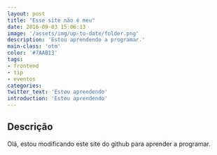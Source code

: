 ```yaml
---
layout: post
title: "Esse site não é meu"
date: 2016-09-03 15:06:13
image: '/assets/img/up-to-date/folder.png'
description: 'Estou aprendendo a programar.'
main-class: 'otm'
color: '#7AAB13'
tags:
- frontend
- tip
- eventos
categories:
twitter_text: 'Estou aprendendo'
introduction: 'Estou aprendendo'
---
```


## Descrição

Olá, estou modificando este site do github para aprender a programar.
